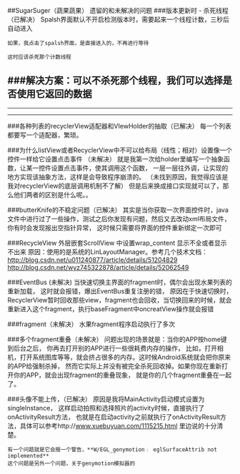##SugarSuger（蔬果蔬果） 遗留的和未解决的问题
###版本更新时 - 杀死线程（已解决）
	Spalsh界面默认不开启检测版本时，需要起来一个线程计数，三秒后自动进入
	
	如果，我点击了spalsh界面，是直接进入的，不再进行等待
	
	这时应该杀死那个计数线程

###解决方案：可以不杀死那个线程，我们可以选择是否使用它返回的数据
----
----
----
###各种列表的recyclerView适配器和VIewHolder的抽取（已解决）
	每一个列表都要写一个适配器，繁琐。

###为什么listView或者RecyclerView中不可以给布局（线性；相对）设置像一个控件一样给它设置点击事件 （未解决）
	就是我第一次给holder里编写一个抽象函数，让某一控件设置点击事件，使其调用这个函数，
	一层一层往外调，让实现的地方实现该抽象方法，这样是会导致程序崩溃的。
	（未找到原因，我觉得应该是我对recyclerView的底层调用机制不了解）
	但是后来换成接口实现就可以了，那么他们两者的区别是什么呢。。
	

###butterKnife的不稳定问题（已解决）
	其实是当你获取一次界面控件时，java文件中进行过了一些操作，测试之后你发现有问题，然后又去改动xml布局文件，
	你有时会发现报出空指针异常，
	这时候只需要将界面的控件重新绑定一次即可

###RecycleView 外层嵌套ScrollView  中设置wrap_content
	显示不全或者显示不出来
原因：使用的是系统的LinLayoutManager。参考几个技术文档：
	http://blog.csdn.net/u011240877/article/details/51204829
	http://blog.csdn.net/wyz745322878/article/details/52062549

###EventBus (未解决)
	当快速切换主界面的fragment时，偶尔会出现水果列表的重新加载，
	这时就会报错，爆出EventBus重复注册的错，
原因在于快速切换时，RecyclerView暂时回收那些view，fragment也会回收，当切换回来的时候，就会重新进入这个fragment，执行baseFragment中oncreatView操作就会报错

###fragment（未解决）
	水果fragment程序启动执行了多次

###多个fragment重叠（未解决）
	问题出现的场景就是：当你的APP按home键到后台之后，
	你再去打开别的APP进行一些很耗费内存的操作，
	比如，打开相机，打开系统图库等等，就会挤占很多的内存。这时候Android系统就会把你原来的APP给强制杀掉，
	然而它实际上并没有被完全杀死回收掉。如果你现在重新打开你的APP，就会出现fragment的重叠现象，
	就是你的几个fragment重叠在一起了。

###头像不能上传，（已解决）
	原因是我将MainActivity启动模式设置为singleInstance，
	这样启动拍照和选择照片的activity时候，直接执行了onActivityResult方法，
	也就是在启动activity之前就执行了onActivityResult方法，具体可以参考http://www.xuebuyuan.com/1115215.html
	里边说的十分清楚。
	
	有一个问题就是它会报一个警告，**W/EGL_genymotion﹕ eglSurfaceAttrib not implemented**
	这个问题是另外一个问题，关于genymotion模拟器的
